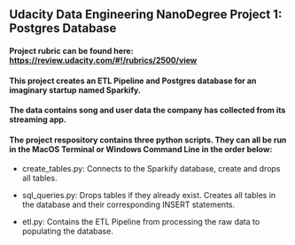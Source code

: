 ## Udacity Data Engineering NanoDegree Project 1: Postgres Database

#### Project rubric can be found here: https://review.udacity.com/#!/rubrics/2500/view

#### This project creates an ETL Pipeline and Postgres database for an imaginary startup named Sparkify.
#### The data contains song and user data the company has collected from its streaming app.

#### The project respository contains three python scripts. They can all be run in the MacOS Terminal or Windows Command Line in the order below:

* create_tables.py: Connects to the Sparkify database, create and drops all tables.

* sql_queries.py: Drops tables if they already exist. Creates all tables in the database and their corresponding INSERT statements.

* etl.py: Contains the ETL Pipeline from processing the raw data to populating the database.
